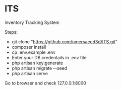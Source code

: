 # ITS
Inventory Tracking System


Steps:
- git clone "https://github.com/umersaeed3d/ITS.git"
- composer install
- cp .env.example .env
- Enter your DB credentails in .env file
- php artisan key:generate
- php artisan migrate --seed
- php artisan serve

Go to browser and check 127.0.0.1:8000
